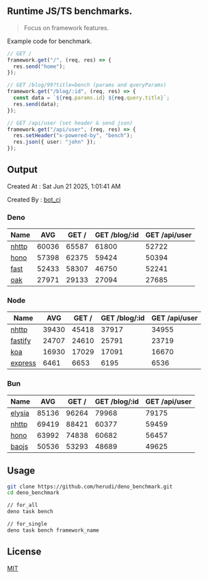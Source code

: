 ## Runtime JS/TS benchmarks.

> Focus on framework features.

Example code for benchmark.
```ts
// GET /
framework.get("/", (req, res) => {
  res.send("home");
});

// GET /blog/99?title=bench (params and queryParams)
framework.get("/blog/:id", (req, res) => {
  const data = `${req.params.id} ${req.query.title}`;
  res.send(data);
});

// GET /api/user (set header & send json)
framework.get("/api/user", (req, res) => {
  res.setHeader("x-powered-by", "bench");
  res.json({ user: "john" });
});
```

## Output
Created At : Sat Jun 21 2025, 1:01:41 AM

Created By : [bot_ci](https://github.com/herudi/deno_benchmarks/commits?author=github-actions%5Bbot%5D)


### Deno
|Name|AVG|GET /|GET /blog/:id|GET /api/user|
|----|----|----|----|----|
|[nhttp](https://github.com/nhttp/nhttp)|60036|65587|61800|52722|
|[hono](https://github.com/honojs/hono)|57398|62375|59424|50394|
|[fast](https://github.com/danteissaias/fast)|52433|58307|46750|52241|
|[oak](https://github.com/oakserver/oak)|27971|29133|27094|27685|
  


### Node
|Name|AVG|GET /|GET /blog/:id|GET /api/user|
|----|----|----|----|----|
|[nhttp](https://github.com/nhttp/nhttp)|39430|45418|37917|34955|
|[fastify](https://github.com/fastify/fastify)|24707|24610|25791|23719|
|[koa](https://github.com/koajs/koa)|16930|17029|17091|16670|
|[express](https://github.com/expressjs/express)|6461|6653|6195|6536|
  


### Bun
|Name|AVG|GET /|GET /blog/:id|GET /api/user|
|----|----|----|----|----|
|[elysia](https://github.com/elysiajs/elysia)|85136|96264|79968|79175|
|[nhttp](https://github.com/nhttp/nhttp)|69419|88421|60377|59459|
|[hono](https://github.com/honojs/hono)|63992|74838|60682|56457|
|[baojs](https://github.com/mattreid1/baojs)|50536|53293|48689|49625|
  



## Usage

```bash
git clone https://github.com/herudi/deno_benchmark.git
cd deno_benchmark

// for_all
deno task bench

// for_single
deno task bench framework_name
```

## License

[MIT](LICENSE)

